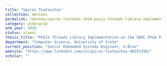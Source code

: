 ```yaml
---
title: "Spyros Tsatouchas"
collection: mentees
permalink: /mentee/spyros-tsatuhas-2010-posix-threads-library-implementation-on-the-sarc-fpga-prototype-computer-science-university-of-crete-ug
category: undergrad
end_year: 2010
status: alumni
thesis_title: "POSIX Threads Library Implementation on the SARC FPGA Prototype"
department: "Computer Science, University of Crete"
current_position: "Senior Embedded Systems Engineer, U-Blox"
website: "https://www.linkedin.com/in/spiros-tsatouchas-4835535b/"
scholar: ""
---
```

